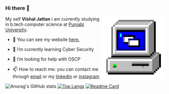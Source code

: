 ### Hi there 👋
<img align="right" alt="GIF" src="https://github.com/deut-erium/deut-erium/blob/master/assets/computer.gif?raw=1" width="200vw" />


My self **Vishal Jattan** i am currently studying in b.tech computer science at [Punjabi University](https://punjabiuniversity.ac.in/). 


- 🔭 You can see my website [here.](https://vishaljattan.github.io/)
                                                          
- 🌱 I’m currently learning Cyber Security 

- 🤔 I’m looking for help with OSCP

- 📫 How to reach me: you can contact me through [email](mailto:vishaljattan007@gmail.com) or my [linkedin](https://www.linkedin.com/in/vishal-jattan-111210211) or [instagram](https://instagram.com/_vishal_jatan_/) 

![Anurag's GitHub stats](https://github-readme-stats.vercel.app/api?username=vishaljattan&show_icons=true&theme=radical&count_private=true)
[![Top Langs](https://github-readme-stats.vercel.app/api/top-langs/?username=vishaljattan&theme=radical)](https://github.com/vishaljattan/vishaljattan)
[![Readme Card](https://github-readme-stats.vercel.app/api/pin/?username=vishaljattan&repo=vishaljattan&theme=radical)](https://github.com/vishaljattan/vishaljattan)
